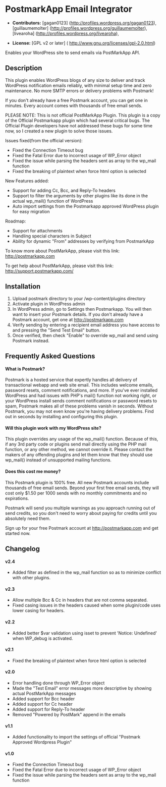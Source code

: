 # PostmarkApp Email Integrator #

* **Contributors:** [gagan0123] (http://profiles.wordpress.org/gagan0123), [guillaumemolter] (http://profiles.wordpress.org/guillaumemolter), [livearoha] (http://profiles.wordpress.org/livearoha),

* **License:** [GPL v2 or later] ( http://www.gnu.org/licenses/gpl-2.0.html)

Enables your WordPress site to send emails via PostMarkApp API.

## Description ##

This plugin enables WordPress blogs of any size to deliver and track WordPress notification emails reliably, with minimal setup time and zero maintenance. No more SMTP errors or delivery problems with Postmark!

If you don't already have a free Postmark account, you can get one in minutes. Every account comes with thousands of free email sends.

PLEASE NOTE: This is not official PostMarkApp Plugin. This plugin is a copy of the Official Postmarkapp plugin which had several critical bugs.  The Official Plugin developers have not addressed these bugs for some time now, so I created a new plugin to solve those issues.

Issues fixed(from the official version):

 * Fixed the Connection Timeout bug
 * Fixed the Fatal Error due to incorrect usage of WP_Error object
 * Fixed the issue while parsing the headers sent as array to the wp_mail function
 * Fixed the breaking of plaintext when force html option is selected

New Features added:

 * Support for adding Cc, Bcc, and Reply-To headers
 * Support to filter the arguments by other plugins like its done in the actual wp_mail() function of WordPress
 * Auto import settings from the Postmarkapp approved WordPress plugin for easy migration

Roadmap:

 * Support for attachments
 * Handling special characters in Subject
 * Ability for dynamic "From" addresses by verifying from PostmarkApp

To know more about PostMarkApp, please visit this link: http://postmarkapp.com

To get help about PostMarkApp, please visit this link: http://support.postmarkapp.com/

## Installation ##

1. Upload postmark directory to your /wp-content/plugins directory
1. Activate plugin in WordPress admin
1. In WordPress admin, go to Settings then Postmarkapp. You will then want to insert your Postmark details. If you don't already have a Postmark account, get one at http://postmarkapp.com
1. Verify sending by entering a recipient email address you have access to and pressing the "Send Test Email" button.
1. Once verified, then check "Enable" to override wp_mail and send using Postmark instead.

## Frequently Asked Questions ##

#### What is Postmark? ####

Postmark is a hosted service that expertly handles all delivery of transactional webapp and web site email. This includes welcome emails, password resets, comment notifications, and more. If you've ever installed WordPress and had issues with PHP's mail() function not working right, or your WordPress install sends comment notifications or password resets to spam, Postmark makes all of these problems vanish in seconds. Without Postmark, you may not even know you're having delivery problems. Find out in seconds by installing and configuring this plugin.

#### Will this plugin work with my WordPress site? ####

This plugin overrides any usage of the wp_mail() function. Because of this, if any 3rd party code or plugins send mail directly using the PHP mail function, or any other method, we cannot override it. Please contact the makers of any offending plugins and let them know that they should use wp_mail() instead of unsupported mailing functions.

#### Does this cost me money? ####

This Postmark plugin is 100% free. All new Postmark accounts include thousands of free email sends. Beyond your first free email sends, they will cost only $1.50 per 1000 sends with no monthly commitments and no expirations.

Postmark will send you multiple warnings as you approach running out of send credits, so you don't need to worry about paying for credits until you absolutely need them.

Sign up for your free Postmark account at http://postmarkapp.com and get started now.


## Changelog ##

#### v2.4 ####

 * Added filter as defined in the wp_mail function so as to minimize conflict with other plugins.

#### v2.3 ####

* Allow multiple Bcc & Cc in headers that are not comma separated.
* Fixed casing issues in the headers caused when some plugin/code uses lower casing for headers.

#### v2.2 ####

* Added better $var validation using isset to prevent 'Notice: Undefined' when WP_debug is activated.

#### v2.1 ####

* Fixed the breaking of plaintext when force html option is selected

#### v2.0 ####

* Error handling done through WP_Error object
* Made the "Test Email" error messages more descriptive by showing actual PostMarkApp messages
* Added support for Bcc header
* Added support for Cc header
* Added support for Reply-To header
* Removed "Powered by PostMark" append in the emails

#### v1.1 ####

* Added functionality to import the settings of official "Postmark Approved Wordpress Plugin"

#### v1.0 ####

* Fixed the Connection Timeout bug
* Fixed the Fatal Error due to incorrect usage of WP_Error object
* Fixed the issue while parsing the headers sent as array to the wp_mail function

